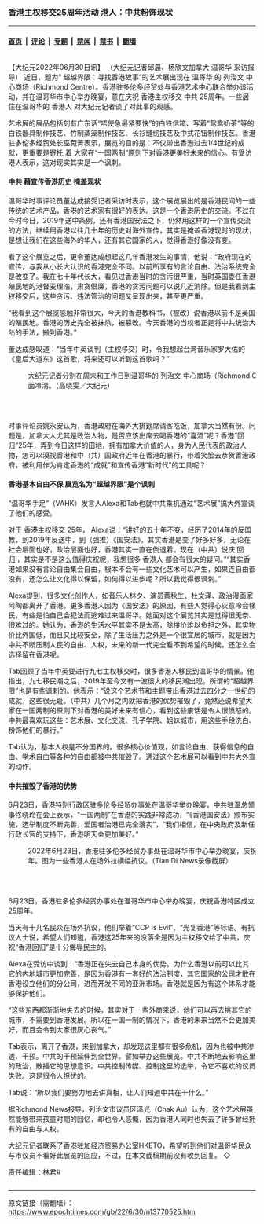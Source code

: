 ### 香港主权移交25周年活动 港人：中共粉饰现状

---

#### [首页](../../../..?n13770525) &nbsp;|&nbsp; [评论](../../../../../epoch-comment?n13770525) &nbsp;|&nbsp; [专题](../../../../../epoch-special?n13770525) &nbsp;|&nbsp; [禁闻](../../../../../epoch-news?n13770525) &nbsp;|&nbsp; [禁书](../../../../../books?n13770525) &nbsp;|&nbsp; [翻墙](https://github.com/gfw-breaker/nogfw/blob/master/README.md?n13770525)


<div class="column" id="artbody" itemprop="articleBody">
 <!-- article content begin -->
 <p>
  【大纪元2022年06月30日讯】
  <span style="font-weight: 400;">
   （大纪元记者邱晨、杨欣文加拿大
   <ok href="https://www.epochtimes.com/gb/tag/%E6%B8%A9%E5%93%A5%E5%8D%8E.html">
    温哥华
   </ok>
   采访报导）
  </span>
  <span style="font-weight: 400;">
   近日，题为“ 超越界限：寻找香港故事”的艺术展出现在
   <ok href="https://www.epochtimes.com/gb/tag/%E6%B8%A9%E5%93%A5%E5%8D%8E.html">
    温哥华
   </ok>
   的
   <ok href="https://www.epochtimes.com/gb/tag/%E5%88%97%E6%B2%BB%E6%96%87.html">
    列治文
   </ok>
   中心商场（Richmond Centre）。香港驻多伦多经贸处与香港艺术中心联合举办该活动，并在温哥华市中心举办晚宴，意在庆祝
   <ok href="https://www.epochtimes.com/gb/tag/%E9%A6%99%E6%B8%AF%E4%B8%BB%E6%9D%83%E7%A7%BB%E4%BA%A4.html">
    香港主权移交
   </ok>
   <ok href="https://www.epochtimes.com/gb/tag/%E4%B8%AD%E5%85%B1.html">
    中共
   </ok>
   25周年。一些居住在温哥华的
   <ok href="https://www.epochtimes.com/gb/tag/%E9%A6%99%E6%B8%AF%E4%BA%BA.html">
    香港人
   </ok>
   对大纪元记者谈了对此事的观感。
  </span>
 </p>
 <p>
  <span style="font-weight: 400;">
   艺术展的展品包括刻有广东话“唔使急最紧要快”的白铁信箱、写着“鸳鸯奶茶”等的白铁器具制作技艺、竹制蒸笼制作技艺、长衫缝纫技艺及中式花钮制作技艺。香港驻多伦多经贸处长巫菀菁表示，展览的目的是：不仅带出香港过去1/4世纪的成就，更重要是寄托
  </span>
  <span style="font-weight: 400;">
   着
  </span>
  <span style="font-weight: 400;">
   大家在“一国两制”原则下对香港更美好未来的信心。有受访港人表示，这对现实其实是一个讽刺。
  </span>
 </p>
 <h4>
  <b>
   <ok href="https://www.epochtimes.com/gb/tag/%E4%B8%AD%E5%85%B1.html">
    中共
   </ok>
   藉宣传香港历史 掩盖现状
  </b>
 </h4>
 <p>
  <span style="font-weight: 400;">
   温哥华时事评论员董达成接受记者采访时表示，这个展览展出的是香港民间的一些传统的艺术产品，香港的艺术家有很好的表达。这是一个香港历史的交流。不过在今时今日，2019年送中条例，还有香港国安法之下，仍然用这样的一个宣传交流的方法，继续用香港以往几十年的历史对海外宣传，其实是掩盖香港现时的现状，是想让我们在这些海外的华人，还有其它国家的人，觉得香港好像没有变。
  </span>
 </p>
 <p>
  <span style="font-weight: 400;">
   看了这个展览之后，更令董达成想起这几年香港发生的事情，他说：“政府现在的宣传，与我从小长大认识的香港完全不同。以前所享有的言论自由、法治系统完全是改变了。我在七十年代长大，看见过香港当时的贪污很严重，当时英国委任香港殖民地的港督麦理浩，肃贪倡廉，香港的贪污问题可以说几近消除。但是我看到主权移交后，这些贪污、违法管治的问题又呈现出来，甚至更严重。
  </span>
 </p>
 <p>
  <span style="font-weight: 400;">
   “我看到这个展览感触非常很大，今天的香港教科书，（被改）说香港以前不是英国的殖民地。香港的历史完全被抹杀，被篡改。今天香港的当权者正是将中共统治大陆的手法，搬到香港。”
  </span>
 </p>
 <p>
  <span style="font-weight: 400;">
   董达成感叹道：“当年中英谈判（主权移交）时，令我想起台湾音乐家罗大佑的《皇后大道东》这首歌，将来还可以听到这首歌吗？”
  </span>
 </p>
 <figure aria-describedby="caption-attachment-13770532" class="wp-caption aligncenter" id="attachment_13770532" style="width: 600px">
  <ok href="https://i.epochtimes.com/assets/uploads/2022/06/id13770532-98f1a154645237a4065dfb9f7af0f0e0.jpg" target="_blank">
   <img alt="" class="size-large wp-image-13770532" src="https://i.epochtimes.com/assets/uploads/2022/06/id13770532-98f1a154645237a4065dfb9f7af0f0e0-600x450.jpg"/>
  </ok>
  <br/><figcaption class="wp-caption-text" id="caption-attachment-13770532">
   大纪元记者分别在周末和工作日到温哥华的
   <ok href="https://www.epochtimes.com/gb/tag/%E5%88%97%E6%B2%BB%E6%96%87.html">
    列治文
   </ok>
   中心商场（Richmond Centre），发现展览场面冷清。（高晓雯／大纪元）
  </figcaption><br/>
 </figure><br/>
 <p>
  <span style="font-weight: 400;">
   时事评论员姚永安认为，香港政府在海外大排筵席请客吃饭，加拿大当然有份。问题是，加拿大人尤其是政治人物，是否应该出席去喝香港的“喜酒”呢？香港“回归”25年，弄到今日这样的田地，拥有加拿大价值的人，身为人民代表的政治人物，怎可以漠视香港和中（共）国政府近年在香港的暴行，带着笑脸去恭贺香港政府，被利用作为肯定香港的“成就”和宣传香港“新时代”的工具呢？
  </span>
 </p>
 <h4>
  <b>
   香港基本自由不保 展览名为“超越界限”是个讽刺
  </b>
 </h4>
 <p>
  <span style="font-weight: 400;">
   “温哥华手足”（VAHK）发言人Alexa和Tab也就中共乘机通过“艺术展”搞大外宣谈了他们的感受。
  </span>
 </p>
 <p>
  <span style="font-weight: 400;">
   对于
   <ok href="https://www.epochtimes.com/gb/tag/%E9%A6%99%E6%B8%AF%E4%B8%BB%E6%9D%83%E7%A7%BB%E4%BA%A4.html">
    香港主权移交
   </ok>
   25年，
  </span>
  <span style="font-weight: 400;">
   Alexa说：“讲好的五十年不变，经历了2014年的反国教，到2019年反送中，到（强推）《国安法》，其实香港是变了好多好多，无论在社会层面也好，政治层面也好，香港其实一直在倒退着。现在（中共）说庆‘回归’，其实是不是这么值得庆祝呢，我想很多
   <ok href="https://www.epochtimes.com/gb/tag/%E9%A6%99%E6%B8%AF%E4%BA%BA.html">
    香港人
   </ok>
   都会有很大的疑问。”“其实香港如果没有言论自由集会自由，根本不会有一些文化艺术可以产生，如果连自由都没有，还怎么让文化得以保留，如何得以进步呢？所以我觉得很讽刺。”
  </span>
 </p>
 <p>
  <span style="font-weight: 400;">
   Alexa提到，很多文化创作人，如音乐人林夕、演员黄秋生、杜文泽、政治漫画家阿陶都离开了香港。更多香港人因为《国安法》的原因，有些人觉得心灰意冷会移民，有些是怕自己会犯法而逃难过来温哥华。她面对这个展览其实是觉得很无奈、很难过的。她认为，香港的生活水平其实不是太高，除楼价难以负担之外，其实物价比外国低，而且又比较安全，除了生活压力之外是一个很宜居的城市。就是因为中共不断压制人民的自由、人权，未来的新一代完全看不到希望的时候，还怎么会选择留在香港呢。
  </span>
 </p>
 <p>
  <span style="font-weight: 400;">
   Tab回顾了当年中英要进行九七主权移交时，很多香港人移民到温哥华的情景。他指出，九七移民潮之后，2019年至今又有一波很大的移民潮出现。所谓的“超越界限”也是有些讽刺的。他表示：“说这个艺术节和主题带出香港过去四分之一世纪的成就，这些很无耻。（中共）几个月之内就把香港的优势摧毁了，竟然还说希望大家在一国两制的原则下对香港的美好未来有信心，看到这些废话是令人很愤怒的。中共最喜欢玩这些：艺术展、文化交流、孔子学院、姐妹城市，用这些手段洗白、粉饰他们的暴行。”
  </span>
 </p>
 <p>
  <span style="font-weight: 400;">
   Tab认为，基本人权是不分国界的。很多核心价值观，如言论自由、获得信息的自由、学术自由等各种的自由都被中共摧毁了。通过这个艺术展可以看到中共大外宣的动作。
  </span>
 </p>
 <h4>
  <b>
   中共摧毁了香港的优势
  </b>
 </h4>
 <p>
  <span style="font-weight: 400;">
   6月23日，香港特别行政区驻多伦多经贸办事处在温哥华举办晚宴，中共驻温总领事佟晓玲在会上表示，“一国两制”在香港的实践非常成功，“《香港国安法》颁布实施，选举制度不断完善，爱国者治港已完全落实”，“我们相信，在中央政府及新任行政长官的支持下，香港明天会更加美好。”
  </span>
 </p>
 <figure aria-describedby="caption-attachment-13770535" class="wp-caption aligncenter" id="attachment_13770535" style="width: 600px">
  <ok href="https://i.epochtimes.com/assets/uploads/2022/06/id13770535-ee748a5c649b77d20f2ad7ee1def0e5a.png" target="_blank">
   <img alt="" class="size-large wp-image-13770535" src="https://i.epochtimes.com/assets/uploads/2022/06/id13770535-ee748a5c649b77d20f2ad7ee1def0e5a-600x563.png"/>
  </ok>
  <br/><figcaption class="wp-caption-text" id="caption-attachment-13770535">
   2022年6月23日，香港驻多伦多经贸办事处在温哥华市中心举办晚宴，庆祝香港特区成立25周年。图为一些香港人在场外拉横幅抗议。（Tian Di News录像截屏）
  </figcaption><br/>
 </figure><br/>
 <p>
  <span style="font-weight: 400;">
   6月23日，香港驻多伦多经贸办事处在温哥华市中心举办晚宴，庆祝香港特区成立25周年。
  </span>
 </p>
 <p>
  <span style="font-weight: 400;">
   当天有十几名民众在场外抗议，他们举着“CCP is Evil”、“光复香港”等标语。有抗议人士说，希望人们知道，香港这25年来的没落全是因为主权移交给了中共，庆祝“香港回归”是十分侮辱民主的。
  </span>
 </p>
 <p>
  <span style="font-weight: 400;">
   Alexa在受访中谈到：“香港正在失去自己本身的优势。为什么香港以前可以比其它的内地城市更加完善，是因为香港有一套好的法治制度，其它国家的公司才敢在香港设立他们的分公司，进而开发不同的亚洲市场。香港就是因为有这个体系才能够保护他们。
  </span>
 </p>
 <p>
  <span style="font-weight: 400;">
   “这些东西都渐渐地失去的时候，其实对于一些外商来说，他们可以再去挑其它的城市，不需要到香港发展。所以在一国一制的情况下，香港的未来当然不会更加美好，而且会令到大家很灰心丧气。”
  </span>
 </p>
 <p>
  <span style="font-weight: 400;">
   Tab表示，离开了香港，来到加拿大，却发现这里都有很多危机，因为也被中共渗透、干预。中共的干预延伸到全世界。譬如举办这些展览。中共不断地去影响这里的政治，散播它的思想意识。中共控制传媒、控制这里的选举，令它不喜欢的议员失败。这是很令人担忧的。
  </span>
 </p>
 <p>
  <span style="font-weight: 400;">
   Tab说：“所以我们要努力地去讲真相，让人们知道中共在干什么。”
  </span>
 </p>
 <p>
  <span style="font-weight: 400;">
   据Richmond News报导，列治文市议员区泽光（Chak Au）认为，这个艺术展虽然能够带来孩童时期的回忆，却也令人感慨，因为香港人同时也失去了许多曾经拥有的自由与人权。
  </span>
 </p>
 <p>
  <span style="font-weight: 400;">
   大纪元记者联系了香港驻加经济贸易办公室HKETO，希望听到他们对温哥华民众与市议员不看好此展览的回应，不过，在本文截稿期前没有收到回复。
  </span>
  <span style="font-weight: 400;">
   ◇
  </span>
 </p>
 <p>
  责任编辑：林君#
 </p>
 <!-- article content end -->
</div>


---

原文链接（需翻墙）：https://www.epochtimes.com/gb/22/6/30/n13770525.htm
